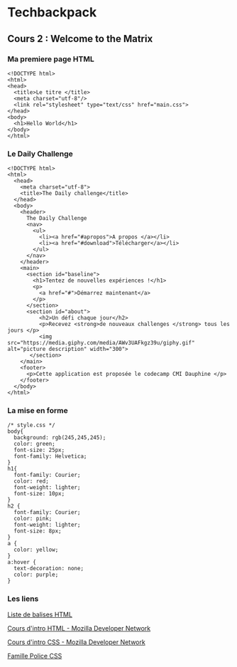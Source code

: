 # Techbackpack

## Cours 2 : Welcome to the Matrix

### Ma premiere page HTML

```
<!DOCTYPE html>
<html>
<head>
  <title>Le titre </title>
  <meta charset="utf-8"/>
  <link rel="stylesheet" type="text/css" href="main.css">
</head>
<body>
  <h1>Hello World</h1>
</body>
</html>
```

### Le Daily Challenge

```
<!DOCTYPE html>
<html>
  <head>
    <meta charset="utf-8">
    <title>The Daily challenge</title>
  </head>
  <body>
    <header>
      The Daily Challenge
      <nav>
        <ul>
          <li><a href="#apropos">A propos </a></li>
          <li><a href="#download">Télécharger</a></li>
        </ul>
      </nav>
    </header>
    <main>
      <section id="baseline">
        <h1>Tentez de nouvelles expériences !</h1>
        <p>
          <a href="#">Démarrez maintenant</a>
        </p>
      </section>
      <section id="about">
          <h2>Un défi chaque jour</h2>
          <p>Recevez <strong>de nouveaux challenges </strong> tous les jours </p>
          <img src="https://media.giphy.com/media/AWv3UAFkgz39u/giphy.gif" alt="picture description" width="300">
       </section>
    </main>
    <footer>
      <p>Cette application est proposée le codecamp CMI Dauphine </p>
    </footer>
  </body>
</html>
```

### La mise en forme

```
/* style.css */
body{
  background: rgb(245,245,245);
  color: green;
  font-size: 25px;
  font-family: Helvetica;
}
h1{
  font-family: Courier;
  color: red;
  font-weight: lighter;
  font-size: 10px;
}
h2 {
  font-family: Courier;
  color: pink;
  font-weight: lighter;
  font-size: 8px;
}
a {
  color: yellow;
}
a:hover {
  text-decoration: none;
  color: purple;
}

```

### Les liens

[Liste de balises HTML ](http://41mag.fr/liste-des-balises-html5)

[Cours d'intro HTML -  Mozilla Developer Network  ](https://developer.mozilla.org/fr/Apprendre/HTML/Balises_HTML)

[Cours d'intro CSS -  Mozilla Developer Network  ](https://developer.mozilla.org/en-US/docs/Learn/Getting_started_with_the_web/CSS_basics)


[Famille Police CSS  ](https://www.w3.org/Style/Examples/007/fonts.fr.html)




